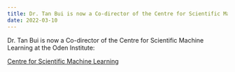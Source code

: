 ```yaml
---
title: Dr. Tan Bui is now a Co-director of the Centre for Scientific Machine Learning at the Oden Institute.
date: 2022-03-10
---
```




<!--more-->

Dr. Tan Bui is now a Co-director of the Centre for Scientific Machine Learning at the Oden Institute:


[Centre for Scientific Machine Learning](https://www.oden.utexas.edu/research/centers-and-groups/center-for-scientific-machine-learning/)
